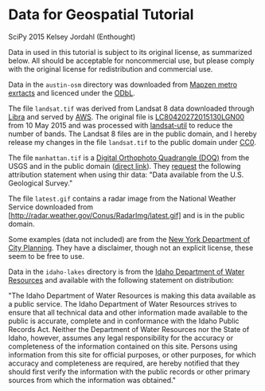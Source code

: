 Data for Geospatial Tutorial
============================

SciPy 2015
Kelsey Jordahl (Enthought)

Data in used in this tutorial is subject to its original license, as summarized below. All should be acceptable for noncommercial use, but please comply with the original license for redistribution and commercial use.

Data in the `austin-osm` directory was downloaded from [Mapzen metro exrtacts](https://mapzen.com/data/metro-extracts) and licenced under the [ODbL](http://opendatacommons.org/licenses/odbl).

The file `landsat.tif` was derived from Landsat 8 data downloaded through [Libra](https://libra.developmentseed.org) and served by [AWS](http://aws.amazon.com/public-data-sets/landsat). The original file is [LC80420272015130LGN00](http://landsat-pds.s3.amazonaws.com/L8/042/027/LC80420272015130LGN00/index.html) from 10 May 2015 and was processed with [landsat-util](https://github.com/developmentseed/landsat-util) to reduce the number of bands. The Landsat 8 files are in the public domain, and I hereby release my changes in the file `landsat.tif` to the public domain under [CC0](https://creativecommons.org/publicdomain/zero/1.0).

The file `manhattan.tif` is a [Digital Orthophoto Quadrangle (DOQ)](https://lta.cr.usgs.gov/DOQs) from the USGS and in the public domain ([direct link](http://earthexplorer.usgs.gov/metadata/1131/DI00000000845784)). They [request](https://lta.cr.usgs.gov/citation) the following attribution statement when using thir data: "Data available from the U.S. Geological Survey."

The file `latest.gif` contains a radar image from the National Weather Service downloaded from [http://radar.weather.gov/Conus/RadarImg/latest.gif] and is in the public domain.

Some examples (data not included) are from the [New York Department of City Planning](http://www.nyc.gov/html/dcp/html/bytes/districts_download_metadata.shtml#bcd). They have a disclaimer, though not an explicit license, these seem to be free to use.

Data in the `idaho-lakes` directory is from the [Idaho Department of Water Resources](https://www.idwr.idaho.gov/GeographicInfo/gisdata/gis_data.htm) and available with the following statement on distribution:

"The Idaho Department of Water Resources is making this data available as a public service. The Idaho Department of Water Resources strives to ensure that all technical data and other information made available to the public is accurate, complete and in conformance with the Idaho Public Records Act. Neither the Department of Water Resources nor the State of Idaho, however, assumes any legal responsibility for the accuracy or completeness of the information contained on this site. Persons using information from this site for official purposes, or other purposes, for which accuracy and completeness are required, are hereby notified that they should first verify the information with the public records or other primary sources from which the information was obtained."
